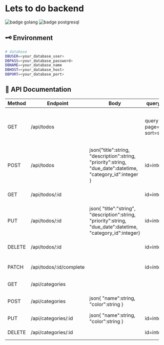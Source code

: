 # Lets to do backend

![badge golang](https://img.shields.io/badge/Go-00ADD8?style=for-the-badge&logo=go&logoColor=white)
![badge postgresql](https://img.shields.io/badge/PostgreSQL-316192?style=for-the-badge&logo=postgresql&logoColor=white)

## 🗝️ Environment

```bash
# database
DBUSER=<your_database_user>
DBPASS=<your_database_password>
DBNAME=<your_database_name
DBHOST=<your_database_host>
DBPORT=<your_database_port>
```

## 🚧 API Documentation

| Method | Endpoint                | Body                                                                                                         | query / path                            | Description                                       |
| ------ | ----------------------- | ------------------------------------------------------------------------------------------------------------ | --------------------------------------- | ------------------------------------------------- |
| GET    | /api/todos              |                                                                                                              | query=string, page=integer, sort=string | get all todos with pagenation and optional filter |
| POST   | /api/todos              | json{"title":string, "description":string, "priority":string, "due_date":datetime, "category_id":integer }   | id=integer                              | "create new todo"                                 |
| GET    | /api/todos/:id          |                                                                                                              | id=integer                              | "view specific todo"                              |
| PUT    | /api/todos/:id          | json{ "title":"string", "description":string, "priority":string, "due_date":datetime, "category_id":integer} | id=integer                              | "update specific todo"                            |
| DELETE | /api/todos/:id          |                                                                                                              | id=integer                              | "delete specific todo"                            |
| PATCH  | /api/todos/:id/complete |                                                                                                              | id=integer                              | "toggle completion status"                        |
| GET    | /api/categories         |                                                                                                              |                                         | "list all categories"                             |
| POST   | /api/categories         | json{ "name":string, "color":string }                                                                        |                                         | "create new category"                             |
| PUT    | /api/categories/:id     | json{ "name":string, "color":string }                                                                        | id=integer                              | "update category"                                 |
| DELETE | /api/categories/:id     |                                                                                                              | id=integer                              | "delete category"                                 |
